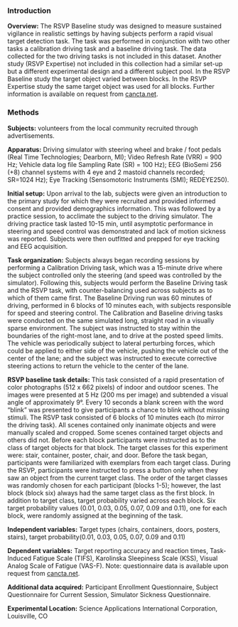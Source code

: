 ### Introduction

**Overview:** The RSVP Baseline study was designed to measure sustained vigilance in realistic settings by having subjects perform a rapid visual target detection task. The task was performed in conjunction with two other tasks a calibration driving task and a baseline driving task. The data collected for the two driving tasks is not included in this dataset. Another study (RSVP Expertise) not included in this collection had a similar set-up but a different experimental design and a different subject pool. In the RSVP Baseline study the target object varied between blocks. In the RSVP Expertise study the same target object was used for all blocks. Further information is available on request from [cancta.net](https://cancta.net).


### Methods   

**Subjects:** volunteers from the local community recruited through advertisements. 
 
**Apparatus:**  Driving simulator with steering wheel and brake / foot pedals (Real Time Technologies; Dearborn, MI); Video Refresh Rate (VRR) = 900 Hz; Vehicle data log file Sampling Rate (SR) = 100 Hz); EEG (BioSemi 256 (+8) channel systems with 4 eye and 2 mastoid channels recorded; SR=1024 Hz); Eye Tracking (Sensomotoric Instruments (SMI); REDEYE250).   

**Initial setup:** Upon arrival to the lab, subjects were given an introduction to the primary study for which they were recruited and provided informed consent and provided demographics information. This was followed by a practice session, to acclimate the subject to the driving simulator. The driving practice task lasted 10-15 min, until asymptotic performance in steering and speed control was demonstrated and lack of motion sickness was reported. Subjects were then outfitted and prepped for eye tracking and EEG acquisition. 

**Task organization:** Subjects always began recording sessions by performing a Calibration Driving task, which was a 15-minute drive where the subject controlled only the steering (and speed was controlled by the simulator). Following this, subjects would perform the Baseline Driving task and the RSVP task, with counter-balancing used across subjects as to which of them came first. The Baseline Driving run was 60 minutes of driving, performed in 6 blocks of 10 minutes each, with subjects responsible for speed and steering control. The Calibration and Baseline driving tasks were conducted on the same simulated long, straight road in a visually sparse environment. The subject was instructed to stay within the boundaries of the right-most lane, and to drive at the posted speed limits. The vehicle was periodically subject to lateral perturbing forces, which could be applied to either side of the vehicle, pushing the vehicle out of the center of the lane; and the subject was instructed to execute corrective steering actions to return the vehicle to the center of the lane. 

**RSVP baseline task details:** This task consisted of a rapid presentation of color photographs (512 x 662 pixels) of indoor and outdoor scenes. The images were presented at 5 Hz (200 ms per image) and subtended a visual angle of approximately 9°. Every 10 seconds a blank screen with the word “blink” was presented to give participants a chance to blink without missing stimuli. The RSVP task consisted of 6 blocks of 10 minutes each (to mirror the driving task). All scenes contained only inanimate objects and were manually scaled and cropped. Some scenes contained target objects and others did not. Before each block participants were instructed as to the class of target objects for that block. The target classes for this experiment were: stair, container, poster, chair, and door. Before the task began, participants were familiarized with exemplars from each target class. During the RSVP, participants were instructed to press a button only when they saw an object from the current target class. The order of the target classes was randomly chosen for each participant (blocks 1-5); however, the last block (block six) always had the same target class as the first block. In addition to target class, target probability varied across each block. Six target probability values (0.01, 0.03, 0.05, 0.07, 0.09 and 0.11), one for each block, were randomly assigned at the beginning of the task.


**Independent variables:** Target types (chairs, containers, doors, posters, stairs), target probability(0.01, 0.03, 0.05, 0.07, 0.09 and 0.11)

**Dependent variables:** Target reporting accuracy and reaction times, Task-Induced Fatigue Scale (TIFS), Karolinska Sleepiness Scale (KSS), Visual Analog Scale of Fatigue (VAS-F).  Note: questionnaire data is available upon request from [cancta.net](https://cancta.net).

**Additional data acquired:** Participant Enrollment Questionnaire, Subject Questionnaire for Current Session, Simulator Sickness Questionnaire.  

**Experimental Location:** Science Applications International Corporation, Louisville, CO

